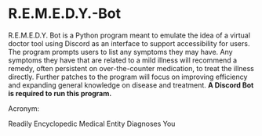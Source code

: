 # R.E.M.E.D.Y.-Bot
R.E.M.E.D.Y. Bot is a Python program meant to emulate the idea of a virtual doctor tool using Discord as an interface to support accessibility for users. The program prompts users to list any symptoms they may have. Any symptoms they have that are related to a mild illness will recommend a remedy, often persistent on over-the-counter medication, to treat the illness directly. Further patches to the program will focus on improving efficiency and expanding general knowledge on disease and treatment. **A Discord Bot is required to run this program.**

Acronym:

Readily
Encyclopedic
Medical
Entity
Diagnoses
You
